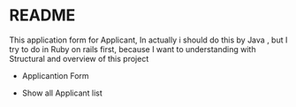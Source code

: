 # README

This application form for Applicant, In actually i should do this by Java , but I try to do in Ruby on rails first, because
I want to understanding with Structural and overview of this project

* Applicantion Form

* Show all Applicant list

